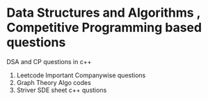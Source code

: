 # Data Structures and Algorithms , Competitive Programming based questions
DSA and CP questions in c++
1) Leetcode Important Companywise questions
2) Graph Theory Algo codes
3) Striver SDE sheet c++ qustions
